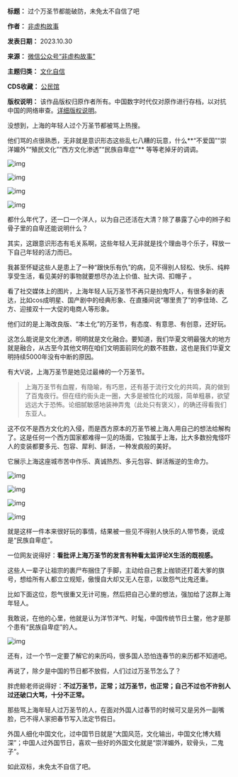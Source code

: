 

**标题：** 过个万圣节都能破防，未免太不自信了吧  

**作者：** [非虚构故事](https://chinadigitaltimes.net/space/非虚构故事)  

**发表日期：** 2023.10.30  

**来源：** [微信公众号“非虚构故事”](https://web.archive.org/web/https://mp.weixin.qq.com/s/CYvrEt-g31fgN2T264EdgQ)  

**主题归类：** [文化自信](https://chinadigitaltimes.net/space/文化自信)  

**CDS收藏：** [公民馆](https://chinadigitaltimes.net/space/%E5%85%AC%E6%B0%91%E9%A6%86)  

**版权说明：** 该作品版权归原作者所有。中国数字时代仅对原作进行存档，以对抗中国的网络审查。[详细版权说明](https://chinadigitaltimes.net/chinese/copyright)。


没想到，上海的年轻人过个万圣节都被骂上热搜。


他们骂的点很熟悉，无非就是意识形态这些乱七八糟的玩意，什么**“不爱国”“崇洋媚外”“殖民文化”“西方文化渗透”“民族自卑症”** 等等老掉牙的调调。


![img](https://chinadigitaltimes.net/chinese/files/2023/10/post-701631-653fff8bea41b.png)


![img](https://chinadigitaltimes.net/chinese/files/2023/10/post-701631-653fff8c20174.png)


![img](https://chinadigitaltimes.net/chinese/files/2023/10/post-701631-653fff8c36b66.)


![img](https://chinadigitaltimes.net/chinese/files/2023/10/post-701631-653fff8c50870.)


都什么年代了，还一口一个洋人，以为自己还活在大清？除了暴露了心中的辫子和骨子里的自卑还能说明什么？


其实，这跟意识形态有毛关系啊，这些年轻人无非就是找个理由寻个乐子，释放一下自己年轻的活力而已。


我甚至怀疑这些人是患上了一种“跟快乐有仇”的病，见不得别人轻松、快乐、纯粹享受生活，看见美好的事物就要想尽办法上价值、扯大词、扣帽子 。


看了社交媒体上的图片，上海年轻人玩万圣节不再只是扮鬼吓人，有很多新的表达，比如cos成明星、国产剧中的经典形象、在直播间说“哪里贵了”的李佳琦、乙方、迎接双十一大促的电商人等形象。


他们过的是上海改良版、“本土化”的万圣节，有态度、有意思、有创意，还好玩。


这怎么能说是文化渗透，明明就是文化融合。要知道，我们华夏文明最强大的地方就是融合，从古至今其他文明在咱们文明面前同化的数不胜数，这也是我们华夏文明持续5000年没有中断的原因。


有大V说，上海万圣节是她见过最棒的一个万圣节。



> 
> 上海万圣节有血腥，有隐喻，有巧思，还有基于流行文化的共鸣，真的做到了百鬼夜行。但在纽约街头走一圈，大多是被性化的戏服，简单粗暴，欲望远远大于恐怖。论细腻敏感地装神弄鬼（此处只有褒义），的确还得看我们东亚人。
> 
> 
> 


这不仅不是西方文化的入侵，而是西方原本的万圣节被上海人用自己的想法给解构了。这是任何一个西方国家都难得一见的场面，它独属于上海，比大多数扮鬼怪吓人的变装都要多元、包容、犀利、鲜活，一种发疯般的美好。


它展示上海这座城市苦中作乐、真诚热烈、多元包容、鲜活叛逆的生命力。


![img](https://chinadigitaltimes.net/chinese/files/2023/10/post-701631-653fff8c7daeb.png)


![img](https://chinadigitaltimes.net/chinese/files/2023/10/post-701631-653fff8cabc3d.png)


![img](https://chinadigitaltimes.net/chinese/files/2023/10/post-701631-653fff8cd46a7.png)


![img](https://chinadigitaltimes.net/chinese/files/2023/10/post-701631-653fff8d13634.png)


就是这样一件本来很好玩的事情，结果被一些见不得别人快乐的人带节奏，说成是“民族自卑症”。


一位网友说得好：**看批评上海万圣节的发言有种看太监评论X生活的既视感。** 


这些人一辈子让祖宗的裹尸布捆住了手脚，主动给自己套上枷锁还打着大爹的旗号，想给所有人都立立规矩，傲慢自大却又无人在意，以致怨气比鬼还重。


比如下面这位，怨气很重又无计可施，然后把自己心里的想法，强加给了这群上海年轻人。


我敢说，在他的心里，他就是认为洋节洋气、时髦，中国传统节日土鳖，他才是那个患有“民族自卑症”的人。


![img](https://chinadigitaltimes.net/chinese/files/2023/10/post-701631-653fff8d4072f.png)


还有，过一个节一定要了解它的来历吗，很多国人恐怕连春节的来历都不知道吧。


再说了，除夕是中国的节日都不放假，人们过过万圣节怎么了？


胖虎鲸老师说得好：**不过万圣节，正常；过万圣节，也正常；自己不过也不许别人过还破口大骂，十分不正常。** 


那些骂上海年轻人过万圣节的人，在面对外国人过春节的时候可又是另外一副嘴脸，巴不得人家把春节写入法定节假日。


外国人细化中国文化，过中国节日就是“大国风范，文化输出，中国文化博大精深”；中国人过外国节日，喜欢一些好的外国文化就是“崇洋媚外，软骨头，二鬼子”。


如此双标，未免太不自信了吧。

